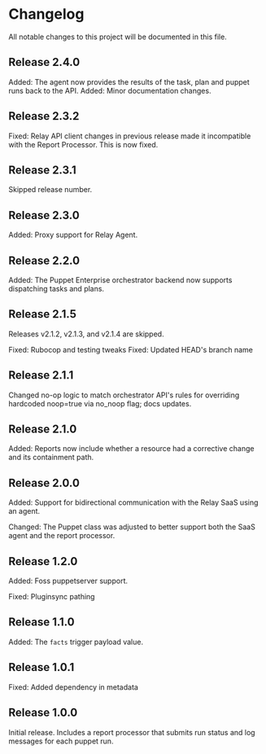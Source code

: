 # Changelog

All notable changes to this project will be documented in this file.

## Release 2.4.0

Added: The agent now provides the results of the task, plan and puppet runs back to the API.
Added: Minor documentation changes.

## Release 2.3.2

Fixed: Relay API client changes in previous release made it incompatible with the Report Processor. This is now fixed.

## Release 2.3.1

Skipped release number.

## Release 2.3.0

Added: Proxy support for Relay Agent.

## Release 2.2.0

Added: The Puppet Enterprise orchestrator backend now supports dispatching tasks and plans.

## Release 2.1.5

Releases v2.1.2, v2.1.3, and v2.1.4 are skipped.

Fixed: Rubocop and testing tweaks
Fixed: Updated HEAD's branch name

## Release 2.1.1

Changed no-op logic to match orchestrator API's rules for overriding hardcoded
noop=true via no\_noop flag; docs updates.

## Release 2.1.0

Added: Reports now include whether a resource had a corrective change and its containment path.

## Release 2.0.0

Added: Support for bidirectional communication with the Relay SaaS using an
agent.

Changed: The Puppet class was adjusted to better support both the SaaS agent and the report processor.

## Release 1.2.0

Added: Foss puppetserver support.

Fixed: Pluginsync pathing

## Release 1.1.0

Added: The `facts` trigger payload value.

## Release 1.0.1

Fixed: Added dependency in metadata

## Release 1.0.0

Initial release. Includes a report processor that submits run status and log
messages for each puppet run.
